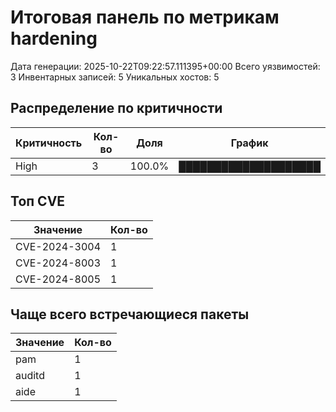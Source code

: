 # Итоговая панель по метрикам hardening

Дата генерации: 2025-10-22T09:22:57.111395+00:00
Всего уязвимостей: 3
Инвентарных записей: 5
Уникальных хостов: 5

## Распределение по критичности

| Критичность | Кол-во | Доля | График |
|-------------|--------|------|--------|
| High | 3 | 100.0% | ████████████████████ |

## Топ CVE

| Значение | Кол-во |
|----------|--------|
| CVE-2024-3004 | 1 |
| CVE-2024-8003 | 1 |
| CVE-2024-8005 | 1 |

## Чаще всего встречающиеся пакеты

| Значение | Кол-во |
|----------|--------|
| pam | 1 |
| auditd | 1 |
| aide | 1 |
